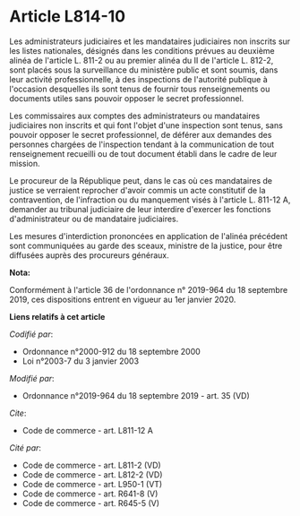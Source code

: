 # Article L814-10

Les administrateurs judiciaires et les mandataires judiciaires non inscrits sur les listes nationales, désignés dans les
conditions prévues au deuxième alinéa de l'article L. 811-2 ou au premier alinéa du II de l'article L. 812-2, sont placés
sous la surveillance du ministère public et sont soumis, dans leur activité professionnelle, à des inspections de l'autorité
publique à l'occasion desquelles ils sont tenus de fournir tous renseignements ou documents utiles sans pouvoir opposer le
secret professionnel. 

Les commissaires aux comptes des administrateurs ou mandataires judiciaires non inscrits et qui font l'objet d'une inspection
sont tenus, sans pouvoir opposer le secret professionnel, de déférer aux demandes des personnes chargées de l'inspection
tendant à la communication de tout renseignement recueilli ou de tout document établi dans le cadre de leur mission. 

Le procureur de la République peut, dans le cas où ces mandataires de justice se verraient reprocher d'avoir commis un acte
constitutif de la contravention, de l'infraction ou du manquement visés à l'article L. 811-12 A, demander au   tribunal
judiciaire de leur interdire d'exercer les fonctions d'administrateur ou de mandataire judiciaires. 

Les mesures d'interdiction prononcées en application de l'alinéa précédent sont communiquées au garde des sceaux, ministre de
la justice, pour être diffusées auprès des procureurs généraux.

**Nota:**

Conformément à l'article 36 de l'ordonnance n° 2019-964 du 18 septembre 2019, ces dispositions entrent en vigueur au 1er
janvier 2020.

**Liens relatifs à cet article**

_Codifié par_:

  - Ordonnance n°2000-912 du 18 septembre 2000
  - Loi n°2003-7 du 3 janvier 2003

_Modifié par_:

  - Ordonnance n°2019-964 du 18 septembre 2019 - art. 35 (VD)

_Cite_:

  - Code de commerce - art. L811-12 A

_Cité par_:

  - Code de commerce - art. L811-2 (VD)
  - Code de commerce - art. L812-2 (VD)
  - Code de commerce - art. L950-1 (VT)
  - Code de commerce - art. R641-8 (V)
  - Code de commerce - art. R645-5 (V)
